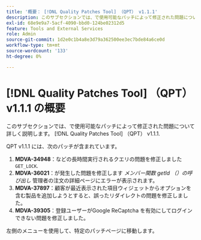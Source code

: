 ```yaml
---
title: '概要： [!DNL Quality Patches Tool] （QPT） v1.1.1'
description: このサブセクションでは、で使用可能なパッチによって修正された問題について詳しく説明します。 [!DNL Quality Patches Tool] （QPT） v1.1.1.
exl-id: 68e9e9a7-5acf-4090-bbd0-124be02312d5
feature: Tools and External Services
role: Admin
source-git-commit: 1d2e0c1b4a8e3d79a362500ee3ec7bde84a6ce0d
workflow-type: tm+mt
source-wordcount: '133'
ht-degree: 0%

---
```


# [!DNL Quality Patches Tool] （QPT） v1.1.1 の概要

このサブセクションでは、で使用可能なパッチによって修正された問題について詳しく説明します。 [!DNL Quality Patches Tool] （QPT） v1.1.1.

QPT v1.1.1 には、次のパッチが含まれています。

1. **MDVA-34948**：などの長時間実行されるクエリの問題を修正しました `GET_LOCK`.
1. **MDVA-36021**：が発生した問題を修正します *メンバー関数 getId （）の呼び出し* 管理者の注文の詳細ページにエラーが表示されます。
1. **MDVA-37897**：顧客が最近表示された項目ウィジェットからオプションを含む製品を追加しようとすると、誤ったリダイレクトの問題を修正しました。
1. **MDVA-39305**：登録ユーザーがGoogle ReCaptcha を有効にしてログインできない問題を修正しました。

左側のメニューを使用して、特定のパッチページに移動します。
